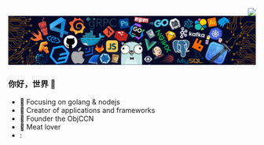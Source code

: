 
<img align="right" src="https://github-readme-stats.vercel.app/api?username=betty200744&show_icons=true&icon_color=CE1D2D&text_color=718096&bg_color=ffffff&hide_title=true" />


![](./header.png)
### 你好，世界 👋

- :orange_book: Focusing on  golang & nodejs 
- :hammer: Creator of applications and frameworks
- :ram: Founder the ObjCCN
- :meat_on_bone: Meat lover
- :
